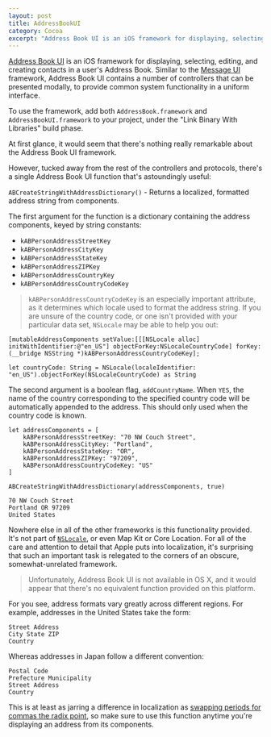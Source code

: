 ```yaml
---
layout: post
title: AddressBookUI
category: Cocoa
excerpt: "Address Book UI is an iOS framework for displaying, selecting, editing, and creating contacts in a user's Address Book. Similar to the Message UI framework, Address Book UI contains a number of controllers that can be presented modally, to provide common system functionality in a uniform interface."
---
```


[Address Book UI](https://developer.apple.com/LIBRARY/ios/documentation/AddressBookUI/Reference/AddressBookUI_Framework/index.html) is an iOS framework for displaying, selecting, editing, and creating contacts in a user's Address Book. Similar to the [Message UI](https://developer.apple.com/library/IOs/documentation/MessageUI/Reference/MessageUI_Framework_Reference/index.html) framework, Address Book UI contains a number of controllers that can be presented modally, to provide common system functionality in a uniform interface.

To use the framework, add both `AddressBook.framework` and `AddressBookUI.framework` to your project, under the "Link Binary With Libraries" build phase.

At first glance, it would seem that there's nothing really remarkable about the Address Book UI framework.

However, tucked away from the rest of the controllers and protocols, there's a single Address Book UI function that's astoundingly useful:

`ABCreateStringWithAddressDictionary()` - Returns a localized, formatted address string from components.

The first argument for the function is a dictionary containing the address components, keyed by string constants:

- `kABPersonAddressStreetKey`
- `kABPersonAddressCityKey`
- `kABPersonAddressStateKey`
- `kABPersonAddressZIPKey`
- `kABPersonAddressCountryKey`
- `kABPersonAddressCountryCodeKey`

> `kABPersonAddressCountryCodeKey` is an especially important attribute, as it determines which locale used to format the address string. If you are unsure of the country code, or one isn't provided with your particular data set, `NSLocale` may be able to help you out:

~~~{objective-c}
[mutableAddressComponents setValue:[[[NSLocale alloc] initWithIdentifier:@"en_US"] objectForKey:NSLocaleCountryCode] forKey:(__bridge NSString *)kABPersonAddressCountryCodeKey];
~~~

~~~{swift}
let countryCode: String = NSLocale(localeIdentifier: "en_US").objectForKey(NSLocaleCountryCode) as String
~~~

The second argument is a boolean flag, `addCountryName`. When `YES`, the name of the country corresponding to the specified country code will be automatically appended to the address. This should only used when the country code is known.

~~~{swift}
let addressComponents = [
    kABPersonAddressStreetKey: "70 NW Couch Street",
    kABPersonAddressCityKey: "Portland",
    kABPersonAddressStateKey: "OR",
    kABPersonAddressZIPKey: "97209",
    kABPersonAddressCountryCodeKey: "US"
]

ABCreateStringWithAddressDictionary(addressComponents, true)
~~~

~~~
70 NW Couch Street
Portland‎ OR‎ 97209
United States
~~~

Nowhere else in all of the other frameworks is this functionality provided. It's not part of [`NSLocale`](http://nshipster.com/nslocale/), or even Map Kit or Core Location. For all of the care and attention to detail that Apple puts into localization, it's surprising that such an important task is relegated to the corners of an obscure, somewhat-unrelated framework.

> Unfortunately, Address Book UI is not available in OS X, and it would appear that there's no equivalent function provided on this platform.

For you see, address formats vary greatly across different regions. For example, addresses in the United States take the form:

~~~
Street Address
City State ZIP
Country
~~~

Whereas addresses in Japan follow a different convention:

~~~
Postal Code
Prefecture Municipality
Street Address
Country
~~~

This is at least as jarring a difference in localization as [swapping periods for commas the radix point](http://en.wikipedia.org/wiki/Decimal_mark#Hindu.E2.80.93Arabic_numeral_system), so make sure to use this function anytime you're displaying an address from its components.
